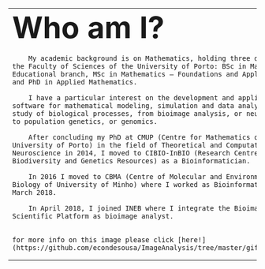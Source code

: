 <table border="0">
  <tr>
    <td><b style="font-size:60px">Who am I?</b></td>
    <td><b style="font-size:30px">Contacts</b></td>
 </tr>
 <tr>
    <td>

        My academic background is on Mathematics, holding three degrees by the Faculty of Sciences of the University of Porto: BSc in Mathematics – Educational branch, MSc in Mathematics – Foundations and Applications, and PhD in Applied Mathematics.

        I have a particular interest on the development and application of software for mathematical modeling, simulation and data analysis for the study of biological processes, from bioimage analysis, or neurosciences, to population genetics, or genomics.

        After concluding my PhD at CMUP (Centre for Mathematics of the University of Porto) in the field of Theoretical and Computational Neuroscience in 2014, I moved to CIBIO-InBIO (Research Centre in Biodiversity and Genetics Resources) as a Bioinformatician.

        In 2016 I moved to CBMA (Centre of Molecular and Environmental Biology of University of Minho) where I worked as Bioinformatician until March 2018.

        In April 2018, I joined INEB where I integrate the Bioimaging Scientific Platform as bioimage analyst.
   
   
   </td>
   
   <td>

      *Email:*

      [econdesousa@ineb.up.pt](mailto:econdesousa@ineb.up.pt)

      [econdesousa@gmail.com](mailto:econdesousa@gmail.com)

      Address:

      Eduardo Conde-Sousa

      INEB/i3S, Rua Alfredo Allen, 208

      4200-135 Porto, Portugal

      Tel: +351 226074975
   </td>
 </tr>
 
 <tr>
  <td>
    
    for more info on this image please click [here!](https://github.com/econdesousa/ImageAnalysis/tree/master/gifWithOverlay)
  
  </td>
  
  <td>
  
    ![useful image](https://econdesousa.github.io/assets/008_passe.gif)
  
  </td>
 </tr>

</table>





